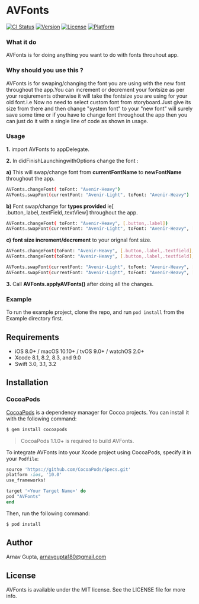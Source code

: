 # AVFonts

[![CI Status](http://img.shields.io/travis/Arnav/AVFonts.svg?style=flat)](https://travis-ci.org/Arnav/AVFonts)
[![Version](https://img.shields.io/cocoapods/v/AVFonts.svg?style=flat)](http://cocoapods.org/pods/AVFonts)
[![License](https://img.shields.io/cocoapods/l/AVFonts.svg?style=flat)](http://cocoapods.org/pods/AVFonts)
[![Platform](https://img.shields.io/cocoapods/p/AVFonts.svg?style=flat)](http://cocoapods.org/pods/AVFonts)


### What it do

AVFonts is for doing anything you want to do with fonts throuhout app.

### Why should you use this ?

AVFonts is for swaping/changing  the font you are using with the new font throughout the app.You can increment or decrement your fontsize as per your reqiurements otherwise it will take the fontsize you are using for your old font.i.e Now no need to select custom font from storyboard.Just give its size from there and then change "system font"  to your "new font" will surely save some time  or if you have to change font throughout the app then you can just do it with a single line of code as shown in usage.

### Usage

**1.** import AVFonts to appDelegate.

**2.** In didFinishLaunchingwithOptions change the font :

**a)** This will swap/change font from **currentFontName** to **newFontName**  throughout the app.
```bash
AVFonts.changeFont( toFont: "Avenir-Heavy")
AVFonts.swapFont(currentFont: "Avenir-Light", toFont: "Avenir-Heavy")
```
**b)**  Font swap/change for  **types provided** ie[ .button,.label,.textField,.textView]  throughout the app.

```bash
AVFonts.changeFont( toFont: "Avenir-Heavy", [.button,.label])
AVFonts.swapFont(currentFont: "Avenir-Light", toFont: "Avenir-Heavy", [.button,.label])
```
**c)**  **font size increment/decrement**  to your orignal font size.

```bash
AVFonts.changeFont(toFont: "Avenir-Heavy", [.button,.label,.textfield], increament: 2)
AVFonts.changeFont(toFont: "Avenir-Heavy", [.button,.label,.textfield], increament: -2)

AVFonts.swapFont(currentFont: "Avenir-Light", toFont: "Avenir-Heavy", [.button,.label,.textfield], increament: 2)
AVFonts.swapFont(currentFont: "Avenir-Light", toFont: "Avenir-Heavy", [.button,.label,.textfield,.textview], increament: -2)

```
**3.** Call **AVFonts.applyAVFonts()** after doing all the changes.

###  Example

To run the example project, clone the repo, and run `pod install` from the Example directory first.

## Requirements

- iOS 8.0+ / macOS 10.10+ / tvOS 9.0+ / watchOS 2.0+
- Xcode 8.1, 8.2, 8.3, and 9.0
- Swift 3.0, 3.1, 3.2


## Installation

### CocoaPods

[CocoaPods](http://cocoapods.org) is a dependency manager for Cocoa projects. You can install it with the following command:

```bash
$ gem install cocoapods
```

> CocoaPods 1.1.0+ is required to build  AVFonts.

To integrate AVFonts into your Xcode project using CocoaPods, specify it in your `Podfile`:

```ruby
source 'https://github.com/CocoaPods/Specs.git'
platform :ios, '10.0'
use_frameworks!

target '<Your Target Name>' do
pod "AVFonts"
end
```

Then, run the following command:

```bash
$ pod install
```


## Author

Arnav Gupta, arnavgupta180@gmail.com

## License

AVFonts is available under the MIT license. See the LICENSE file for more info.
